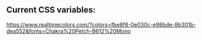 ## Current CSS variables:

https://www.realtimecolors.com/?colors=fbe8f8-0e030c-e98bde-8b301b-dea552&fonts=Chakra%20Petch-B612%20Mono
